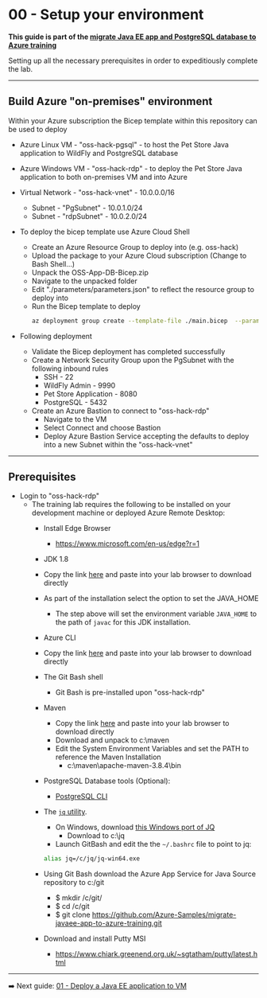 # 00 - Setup your environment

__This guide is part of the [migrate Java EE app and PostgreSQL database to Azure training](../README.md)__

Setting up all the necessary prerequisites in order to expeditiously complete the lab.

---
## Build Azure "on-premises" environment

Within your Azure subscription the Bicep template within this repository can be used to deploy
* Azure Linux VM - "oss-hack-pgsql" - to host the Pet Store Java application to WildFly and PostgreSQL database
* Azure Windows VM - "oss-hack-rdp" - to deploy the Pet Store Java application to both on-premises VM and into Azure
* Virtual Network - "oss-hack-vnet" - 10.0.0.0/16
  * Subnet - "PgSubnet" - 10.0.1.0/24
  * Subnet - "rdpSubnet" - 10.0.2.0/24

* To deploy the bicep template use Azure Cloud Shell 
    * Create an Azure Resource Group to deploy into (e.g. oss-hack)
    * Upload the package to your Azure Cloud subscription (Change to Bash Shell...)
    * Unpack the OSS-App-DB-Bicep.zip
    * Navigate to the unpacked folder
    * Edit "./parameters/parameters.json" to reflect the resource group to deploy into
    * Run the Bicep template to deploy
        ```bash
        az deployment group create --template-file ./main.bicep  --parameters ./parameters/parameters.json -g "oss-hack"
        ```

* Following deployment
    * Validate the Bicep deployment has completed successfully
    * Create a Network Security Group upon the PgSubnet with the following inbound rules
      * SSH - 22
      * WildFly Admin - 9990
      * Pet Store Application - 8080
      * PostgreSQL - 5432
    * Create an Azure Bastion to connect to "oss-hack-rdp"
      * Navigate to the VM
      * Select Connect and choose Bastion
      * Deploy Azure Bastion Service accepting the defaults to deploy into a new Subnet within the "oss-hack-vnet"

---
## Prerequisites

* Login to "oss-hack-rdp" 
  * The training lab requires the following to be installed on your development machine or deployed Azure Remote Desktop:
    * Install Edge Browser
      * https://www.microsoft.com/en-us/edge?r=1
  
    * JDK 1.8
    *  Copy the link [here](https://cdn.azul.com/zulu/bin/zulu8.58.0.13-ca-jdk8.0.312-win_x64.msi) and paste into your lab browser to download directly
      * As part of the installation select the option to set the JAVA_HOME
        * The step above will set the environment variable `JAVA_HOME` to the path of `javac` for this JDK installation.
  
    * Azure CLI
    * Copy the link [here](https://aka.ms/installazurecliwindows) and paste into your lab browser to download directly 
   
    * The Git Bash shell
      * Git Bash is pre-installed upon "oss-hack-rdp"
    
    * Maven
      * Copy the link [here](https://dlcdn.apache.org/maven/maven-3/3.8.4/binaries/apache-maven-3.8.4-bin.zip) and paste into your lab browser to download directly 
      * Download and unpack to c:\maven
      * Edit the System Environment Variables and set the PATH to reference the Maven Installation
        * c:\maven\apache-maven-3.8.4\bin
    
    * PostgreSQL Database tools (Optional):
      * [PostgreSQL CLI](https://www.postgresql.org/docs/current/app-psql.html)
    
    * The [`jq` utility](https://stedolan.github.io/jq/download/). 
      * On Windows, download [this Windows port of JQ](https://github.com/stedolan/jq/releases)
        * Download to c:\jq
      * Launch GitBash and edit the the `~/.bashrc` file to point to jq: 
       ```bash
      alias jq=/c/jq/jq-win64.exe
      ```
    * Using Git Bash download the Azure App Service for Java Source repository to c:/git
      * $ mkdir /c/git/
      * $ cd /c/git
      * $ git clone https://github.com/Azure-Samples/migrate-javaee-app-to-azure-training.git
    
    * Download and install Putty MSI
      *    https://www.chiark.greenend.org.uk/~sgtatham/putty/latest.html

---

➡️ Next guide: [01 - Deploy a Java EE application to VM](../step-01-deploy-java-ee-app-to-VM/README.md)
